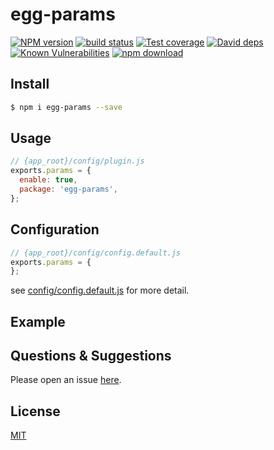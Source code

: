 # egg-params

[![NPM version][npm-image]][npm-url]
[![build status][travis-image]][travis-url]
[![Test coverage][codecov-image]][codecov-url]
[![David deps][david-image]][david-url]
[![Known Vulnerabilities][snyk-image]][snyk-url]
[![npm download][download-image]][download-url]

[npm-image]: https://img.shields.io/npm/v/egg-params.svg?style=flat-square
[npm-url]: https://npmjs.org/package/egg-params
[travis-image]: https://img.shields.io/travis/eggjs/egg-params.svg?style=flat-square
[travis-url]: https://travis-ci.org/eggjs/egg-params
[codecov-image]: https://img.shields.io/codecov/c/github/eggjs/egg-params.svg?style=flat-square
[codecov-url]: https://codecov.io/github/eggjs/egg-params?branch=master
[david-image]: https://img.shields.io/david/eggjs/egg-params.svg?style=flat-square
[david-url]: https://david-dm.org/eggjs/egg-params
[snyk-image]: https://snyk.io/test/npm/egg-params/badge.svg?style=flat-square
[snyk-url]: https://snyk.io/test/npm/egg-params
[download-image]: https://img.shields.io/npm/dm/egg-params.svg?style=flat-square
[download-url]: https://npmjs.org/package/egg-params

<!--
Description here.
-->

## Install

```bash
$ npm i egg-params --save
```

## Usage

```js
// {app_root}/config/plugin.js
exports.params = {
  enable: true,
  package: 'egg-params',
};
```

## Configuration

```js
// {app_root}/config/config.default.js
exports.params = {
};
```

see [config/config.default.js](config/config.default.js) for more detail.

## Example

<!-- example here -->

## Questions & Suggestions

Please open an issue [here](https://github.com/eggjs/egg/issues).

## License

[MIT](LICENSE)
